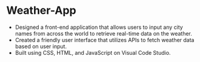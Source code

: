 # Weather-App
- Designed a front-end application that allows users to input any city names from across the world to retrieve real-time data on the weather.
- Created a friendly user interface that utilizes APIs to fetch weather data based on user input.
- Built using CSS, HTML, and JavaScript on Visual Code Studio. 

